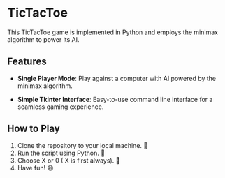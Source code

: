 # TicTacToe

This TicTacToe game is implemented in Python and employs the minimax algorithm to power its AI. 

## Features
- **Single Player Mode**: Play against a computer with AI powered by the minimax algorithm.

- **Simple Tkinter Interface**: Easy-to-use command line interface for a seamless gaming experience.

## How to Play
1. Clone the repository to your local machine. :wrench:
2. Run the script using Python. :hammer:
3. Choose X or 0 ( X is first always). :thinking:
4. Have fun! :smile:
